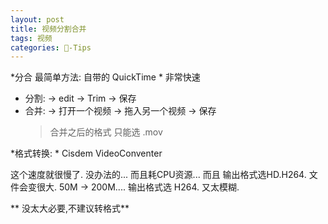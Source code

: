 ```yaml
---
layout: post
title: 视频分割合并
tags: 视频
categories: -Tips
---
```



*分合 最简单方法:  自带的 QuickTime * 非常快速
- 分割: → edit → Trim → 保存
- 合并: → 打开一个视频 → 拖入另一个视频 → 保存
	> 合并之后的格式 只能选 .mov 



*格式转换: * Cisdem VideoConventer

这个速度就很慢了. 没办法的...  而且耗CPU资源...
而且  输出格式选HD.H264. 文件会变很大.   50M → 200M....
输出格式选 H264. 又太模糊. 

** 没太大必要,不建议转格式**